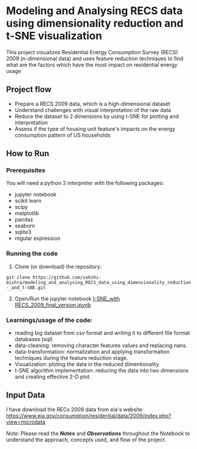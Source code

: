 # Modeling and Analysing RECS data using dimensionality reduction and t-SNE visualization

This project visualizes Residential Energy Consumption Survey (RECS) 2009 (n-dimensional data) and uses feature reduction techniques to find what are the factors which have the most impact on residential energy usage

## Project flow
 * Prepare a RECS 2009 data, which is a high-dimensional dataset
 * Understand challenges with visual interpretation of the raw data
 * Reduce the dataset to 2 dimensions by using t-SNE for plotting and interpretation
 * Assess if the type of housing unit feature's impacts on the energy consumption pattern of US households 

## How to Run
### Prerequisites
You will need a python 3 interpreter with the following packages:
  - jupyter notebook  
  - scikit learn
  - scipy
  - matplotlib
  - pandas
  - seaborn
  - sqlite3
  - regular expression
  
   ### Running the code
  1. Clone (or download) the repository: 
  
  `git clone https://github.com/sakshi-mishra/modeling_and_analysing_RECS_data_using_dimensionality_reduction-_and_t-SNE.git`

  2. Open/Run the jupyter notebook [t-SNE_with RECS_2009_final_version.ipynb](t-SNE_with_RECS_2009_final_version.ipynb)
  
### Learnings/usage of the code: 
* reading big dataset from csv format and writing it to different file format databases (sql)
* data-cleaning: removing character features values and replacing nans.
* data-transformation: normalization and applying transformation techniques during the feature reduction stage.
* Visualization: ploting the data in the reduced dimentionality
* t-SNE algorithm implementation: reducing the data into two dimensions and creating effective 2-D plot.

## Input Data
I have download the RECs 2009 data from eia's website: https://www.eia.gov/consumption/residential/data/2009/index.php?view=microdata


*Note*: Please read the  _**Notes**_  and _**Observations**_  throughout the Notebook to understand the approach, concepts used, and flow of the project.